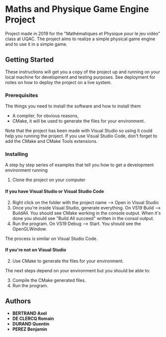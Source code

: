 # Maths and Physique Game Engine Project

Project made in 2019 for the "Mathématiques et Physique pour le jeu vidéo" class at UQAC.
The project aims to realize a simple physical game engine and to use it in a simple game.

## Getting Started

These instructions will get you a copy of the project up and running on your local machine for development and testing purposes. See deployment for notes on how to deploy the project on a live system.

### Prerequisites

The things you need to install the software and how to install them

- A compiler, for obvious reasons,
- CMake, it will be used to generate the files for your environment.

Note that the project has been made with Visual Studio so using it could help you running the project. If you use Visual Studio Code, don't forget to add the CMake and CMake Tools extensions.


### Installing

A step by step series of examples that tell you how to get a development environment running

1. Clone the project on your computer

#### If you have Visual Studio or Visual Studio Code

2. Right click on the folder with the project name --> Open in Visual Studio
3. Once you're inside Visual Studio, generate everything. On VS19 Build --> BuildAll. You should see CMake working in the console output. When it's done you should see "Build All succeed" written in the consol output. 
4. Run the program. On VS19 Debug --> Start. You should see the OpenGLWindow.

The process is similar on Visual Studio Code.

#### If you're not on Visual Studio

2. Use CMake to generate the files for your environment.

The next steps depend on your environment but you should be able to:

3. Compile the CMake generated files.
4. Run the program.

## Authors


* **BERTRAND Axel**
* **DE CLERCQ Romain**
* **DURAND Quentin**
* **PEREZ Benjamin**
